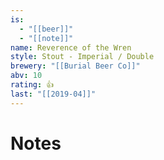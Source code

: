 ```yaml
---
is:
  - "[[beer]]"
  - "[[note]]"
name: Reverence of the Wren
style: Stout - Imperial / Double
brewery: "[[Burial Beer Co]]"
abv: 10
rating: 👍
last: "[[2019-04]]"
---
```

# Notes

